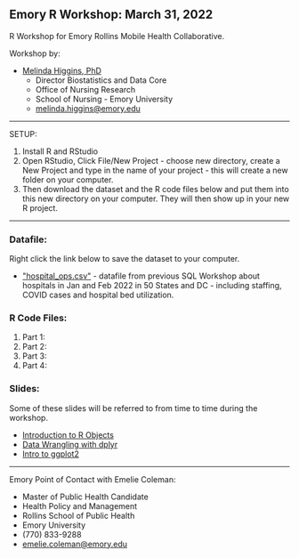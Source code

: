 ## Emory R Workshop: March 31, 2022

R Workshop for Emory Rollins Mobile Health Collaborative.

Workshop by:

* [Melinda Higgins, PhD](https://melindahiggins.netlify.app/)
    - Director Biostatistics and Data Core
    - Office of Nursing Research
    - School of Nursing - Emory University
    - [melinda.higgins@emory.edu](mailto:melinda.higgins@emory.edu)

-----

SETUP:

1. Install R and RStudio
2. Open RStudio, Click File/New Project - choose new directory, create a New Project and type in the name of your project - this will create a new folder on your computer.
3. Then download the dataset and the R code files below and put them into this new directory on your computer. They will then show up in your new R project.

-----

### Datafile:

Right click the link below to save the dataset to your computer.

* ["hospital_ops.csv"](https://github.com/melindahiggins2000/Emory_RWorkshop_31March2022/raw/main/hospital_ops.csv) - datafile from previous SQL Workshop about hospitals in Jan and Feb 2022 in 50 States and DC - including staffing, COVID cases and hospital bed utilization.

### R Code Files:

1. Part 1: 
2. Part 2: 
3. Part 3: 
4. Part 4: 

### Slides:

Some of these slides will be referred to from time to time during the workshop.

* [Introduction to R Objects](https://melindahiggins2000.github.io/N741_Spring2021_lesson04_dataWranglingDplyr/N741_IntroductionToRObjects_mkh.html#1)
* [Data Wrangling with dplyr](https://melindahiggins2000.github.io/N741_Spring2021_lesson04_dataWranglingDplyr/N741_IntroductionToDataWrangling_mkh.html#1)
* [Intro to ggplot2](https://melindahiggins2000.github.io/N741_Spring2021_lesson04_dataWranglingDplyr/N741_IntroductionToGgplot2_mkh.html#1)

-----

Emory Point of Contact with Emelie Coleman:

* Master of Public Health Candidate
* Health Policy and Management
* Rollins School of Public Health
* Emory University
* (770) 833-9288
* emelie.coleman@emory.edu

